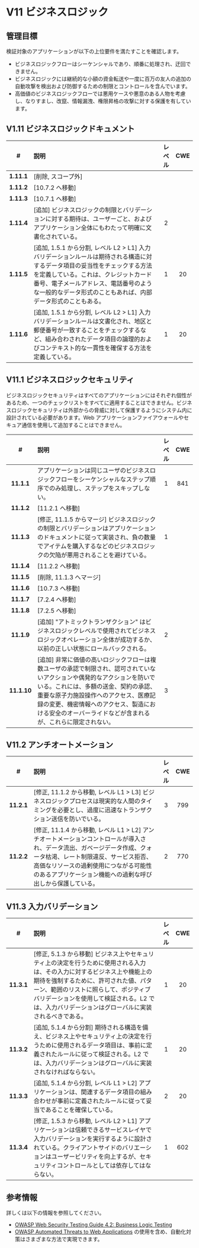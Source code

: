 # V11 ビジネスロジック

## 管理目標

検証対象のアプリケーションが以下の上位要件を満たすことを確認します。

* ビジネスロジックフローはシーケンシャルであり、順番に処理され、迂回できません。
* ビジネスロジックには継続的な小額の資金転送や一度に百万の友人の追加の自動攻撃を検出および防御するための制限とコントロールを含んでいます。
* 高価値のビジネスロジックフローでは悪用ケースや悪意のある人物を考慮し、なりすまし、改竄、情報漏洩、権限昇格の攻撃に対する保護を有しています。

## V1.11 ビジネスロジックドキュメント

| # | 説明 | レベル | CWE |
| :---: | :--- | :---: | :---: |
| **1.11.1** | [削除, スコープ外] | | |
| **1.11.2** | [10.7.2 へ移動] | | |
| **1.11.3** | [10.7.1 へ移動] | | |
| **1.11.4** | [追加] ビジネスロジックの制限とバリデーションに対する期待は、ユーザーごと、およびアプリケーション全体にもわたって明確に文書化されている。 | 2 | |
| **1.11.5** | [追加, 1.5.1 から分割, レベル L2 > L1] 入力バリデーションルールは期待される構造に対するデータ項目の妥当性をチェックする方法を定義している。これは、クレジットカード番号、電子メールアドレス、電話番号のような一般的なデータ形式のこともあれば、内部データ形式のこともある。 | 1 | 20 |
| **1.11.6** | [追加, 1.5.1 から分割, レベル L2 > L1] 入力バリデーションルールは文書化され、地区と郵便番号が一致することをチェックするなど、組み合わされたデータ項目の論理的およびコンテキスト的な一貫性を確保する方法を定義している。 | 1 | 20 |

## V11.1 ビジネスロジックセキュリティ

ビジネスロジックセキュリティはすべてのアプリケーションにはそれぞれ個性があるため、一つのチェックリストをすべてに適用することはできません。ビジネスロジックセキュリティは外部からの脅威に対して保護するようにシステム内に設計されている必要があります。Web アプリケーションファイアウォールやセキュア通信を使用して追加することはできません。

| # | 説明 | レベル | CWE |
| :---: | :--- | :---: | :---: |
| **11.1.1** | アプリケーションは同じユーザのビジネスロジックフローをシーケンシャルなステップ順序でのみ処理し、ステップをスキップしない。 | 1 | 841 |
| **11.1.2** | [11.2.1 へ移動] | | |
| **11.1.3** | [修正, 11.1.5 からマージ] ビジネスロジックの制限とバリデーションはアプリケーションのドキュメントに従って実装され、負の数量でアイテムを購入するなどのビジネスロジックの欠陥が悪用されることを避けている。 | 1 | |
| **11.1.4** | [11.2.2 へ移動] | | |
| **11.1.5** | [削除, 11.1.3 へマージ] | | |
| **11.1.6** | [10.7.3 へ移動] | | |
| **11.1.7** | [7.2.4 へ移動] | | |
| **11.1.8** | [7.2.5 へ移動] | | |
| **11.1.9** | [追加] "アトミックトランザクション" はビジネスロジックレベルで使用されてビジネスロジックオペレーション全体が成功するか、以前の正しい状態にロールバックされる。 | 2 | |
| **11.1.10** | [追加] 非常に価値の高いロジックフローは複数ユーザの承認で制限され、認可されていないアクションや偶発的なアクションを防いでいる。これには、多額の送金、契約の承認、重要な原子力施設操作へのアクセス、医療記録の変更、機密情報へのアクセス、製造における安全のオーバーライドなどが含まれるが、これらに限定されない。 | 3 | |

## V11.2 アンチオートメーション

| # | 説明 | レベル | CWE |
| :---: | :--- | :---: | :---: |
| **11.2.1** | [修正, 11.1.2 から移動, レベル L1 > L3] ビジネスロジックプロセスは現実的な人間のタイミングを必要とし、過度に迅速なトランザクション送信を防いでいる。 | 3 | 799 |
| **11.2.2** | [修正, 11.1.4 から移動, レベル L1 > L2] アンチオートメーションコントロールが導入され、データ流出、ガベージデータ作成、クォータ枯渇、レート制限違反、サービス拒否、高価なリソースの過剰使用につながる可能性のあるアプリケーション機能への過剰な呼び出しから保護している。 | 2 | 770 |

## V11.3 入力バリデーション

| # | 説明 | レベル | CWE |
| :---: | :--- | :---: | :---: |
| **11.3.1** | [修正, 5.1.3 から移動] ビジネス上やセキュリティ上の決定を行うために使用される入力は、その入力に対するビジネス上や機能上の期待を強制するために、許可された値、パターン、範囲のリストに照らして、ポジティブバリデーションを使用して検証される。L2 では、入力バリデーションはグローバルに実装されるべきである。 | 1 | 20 |
| **11.3.2** | [追加, 5.1.4 から分割] 期待される構造を備え、ビジネス上やセキュリティ上の決定を行うために使用されるデータ項目は、事前に定義されたルールに従って検証される。L2 では、入力バリデーションはグローバルに実装されなければならない。 | 1 | 20 |
| **11.3.3** | [追加, 5.1.4 から分割, レベル L1 > L2] アプリケーションは、関連するデータ項目の組み合わせが事前に定義されたルールに従って妥当であることを確保している。 | 2 | 20 |
| **11.3.4** | [修正, 1.5.3 から移動, レベル L2 > L1] アプリケーションは信頼できるサービスレイヤで入力バリデーションを実行するように設計されている。クライアントサイドのバリエーションはユーザービリティを向上するが、セキュリティコントロールとしては依存してはならない。 | 1 | 602 |

## 参考情報

詳しくは以下の情報を参照してください。

* [OWASP Web Security Testing Guide 4.2: Business Logic Testing](https://owasp.org/www-project-web-security-testing-guide/v42/4-Web_Application_Security_Testing/10-Business_Logic_Testing/README)
* [OWASP Automated Threats to Web Applications](https://owasp.org/www-project-automated-threats-to-web-applications/) の使用を含め、自動化対策はさまざまな方法で実現できます。
